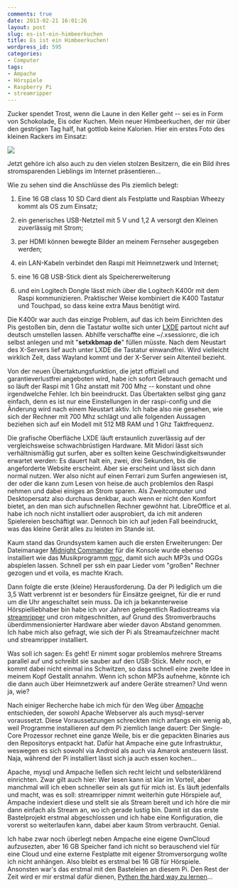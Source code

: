 ```yaml
---
comments: true
date: 2013-02-21 16:01:26
layout: post
slug: es-ist-ein-himbeerkuchen
title: Es ist ein Himbeerkuchen!
wordpress_id: 595
categories:
- Computer
tags:
- Ampache
- Hörspiele
- Raspberry Pi
- streamripper
---
```


Zucker spendet Trost, wenn die Laune in den Keller geht -- sei es in Form von Schokolade, Eis oder Kuchen. Mein neuer Himbeerkuchen, der mir über den gestrigen Tag half, hat gottlob keine Kalorien. Hier ein erstes Foto des kleinen Rackers im Einsatz:

![](https://lh6.googleusercontent.com/-yeAzzAe2S6w/USYM2mCjIyI/AAAAAAAABIU/56QW_SllGP8/s1100/21.02.13+-+1)

Jetzt gehöre ich also auch zu den vielen stolzen Besitzern, die ein Bild ihres stromsparenden Lieblings im Internet präsentieren...

<!-- more -->Wie zu sehen sind die Anschlüsse des Pis ziemlich belegt:



	
  1. Eine 16 GB class 10 SD Card dient als Festplatte und Raspbian Wheezy kommt als OS zum Einsatz;

	
  2. ein generisches USB-Netzteil mit 5 V und 1,2 A versorgt den Kleinen zuverlässig mit Strom;

	
  3. per HDMI können bewegte Bilder an meinem Fernseher ausgegeben werden;

	
  4. ein LAN-Kabeln verbindet den Raspi mit Heimnetzwerk und Internet;

	
  5. eine 16 GB USB-Stick dient als Speichererweiterung

	
  6. und ein Logitech Dongle lässt mich über die Logitech K400r mit dem Raspi kommunizieren. Praktischer Weise kombiniert die K400 Tastatur und Touchpad, so dass keine extra Maus benötigt wird.


Die K400r war auch das einzige Problem, auf das ich beim Einrichten des Pis gestoßen bin, denn die Tastatur wollte sich unter [LXDE](http://lxde.org/) partout nicht auf deutsch umstellen lassen. Abhilfe verschaffte eine ~/.xsessionrc, die ich selbst anlegen und mit "**setxkbmap de**" füllen müsste. Nach dem Neustart des X-Servers lief auch unter LXDE die Tastatur einwandfrei. Wird vielleicht wirklich Zeit, dass Wayland kommt und der X-Server sein Altenteil bezieht.

Von der neuen Übertaktungsfunktion, die jetzt offiziell und garantieverlustfrei angeboten wird, habe ich sofort Gebrauch gemacht und so läuft der Raspi mit 1 Ghz anstatt mit 700 Mhz -- konstant und ohne irgendwelche Fehler. Ich bin beeindruckt. Das Übertakten selbst ging ganz einfach, denn es ist nur eine Einstellungen in der raspi-config und die Änderung wird nach einem Neustart aktiv. Ich habe also nie gesehen, wie sich der Rechner mit 700 Mhz schlägt und alle folgenden Aussagen beziehen sich auf ein Modell mit 512 MB RAM und 1 Ghz Taktfrequenz.

Die grafische Oberfläche LXDE läuft erstaunlich zuverlässig auf der vergleichsweise schwachbrüstigen Hardware. Mit Midori lässt sich verhältnismäßig gut surfen, aber es sollten keine Geschwindigkeitswunder erwartet werden: Es dauert halt ein, zwei, drei Sekunden, bis die angeforderte Website erscheint. Aber sie erscheint und lässt sich dann normal nutzen. Wer also nicht auf einen Ferrari zum Surfen angewiesen ist, der oder die kann zum Lesen von heise.de auch problemlos den Raspi nehmen und dabei einiges an Strom sparen. Als Zweitcomputer und Desktopersatz also durchaus denkbar, auch wenn er nicht den Komfort bietet, an den man sich aufschnellen Rechner gewöhnt hat. LibreOffice et al. habe ich noch nicht installiert oder ausprobiert, da ich mit anderen Spielereien beschäftigt war. Dennoch bin ich auf jeden Fall beeindruckt, was das kleine Gerät alles zu leisten im Stande ist.

Kaum stand das Grundsystem kamen auch die ersten Erweiterungen: Der Dateimanager [Midnight Commander](http://www.midnight-commander.org/) für die Konsole wurde ebenso installiert wie das Musikprogramm [moc,](http://moc.daper.net/) damit sich auch MP3s und OGGs abspielen lassen. Schnell per ssh ein paar Lieder vom "großen" Rechner gezogen und et voila, es machte Krach.

Dann folgte die erste (kleine) Herausforderung. Da der Pi lediglich um die 3,5 Watt verbrennt ist er besonders für Einsätze geeignet, für die er rund um die Uhr angeschaltet sein muss. Da ich ja bekannterweise Hörspielliebhaber bin habe ich vor Jahren gelegentlich Radiostreams via [streamripper](http://streamripper.sourceforge.net/) und cron mitgeschnitten, auf Grund des Stromverbrauchs überdimmensionierter Hardware aber wieder davon Abstand genommen. Ich habe mich also gefragt, wie sich der Pi als Streamaufzeichner macht und streamripper installiert.

Was soll ich sagen: Es geht! Er nimmt sogar problemlos mehrere Streams parallel auf und schreibt sie sauber auf den USB-Stick. Mehr noch, er kommt dabei nicht einmal ins Schwitzen, so dass schnell eine zweite Idee in meinem Kopf Gestallt annahm. Wenn ich schon MP3s aufnehme, könnte ich die dann auch über Heimnetzwerk auf andere Geräte streamen? Und wenn ja, wie?

Nach einiger Recherche habe ich mich für den Weg über [Ampache](http://ampache.org/) entschieden, der sowohl Apache Webserver als auch mysql-server voraussetzt. Diese Voraussetzungen schreckten mich anfangs ein wenig ab, weil Programme installieren auf dem Pi ziemlich lange dauert: Der Single-Core Prozessor rechnet eine ganze Weile, bis er die gepackten Binaries aus den Repositorys entpackt hat. Dafür hat Ampache eine gute Infrastruktur, weswegen es sich sowohl via Android als auch via Amarok ansteuern lässt. Naja, während der Pi installiert lässt sich ja auch essen kochen...

Apache, mysql und Ampache ließen sich recht leicht und selbsterklärend einrichten. Zwar gilt auch hier: Wer lesen kann ist klar im Vorteil, aber manchmal will ich eben schneller sein als gut für mich ist. Es läuft jedenfalls und macht, was es soll: streamripper nimmt weiterhin gute Hörspiele auf, Ampache indexiert diese und stellt sie als Stream bereit und ich höre die mir dann einfach als Stream an, wo ich gerade lustig bin. Damit ist das erste Bastelprojekt erstmal abgeschlossen und ich habe eine Konfiguration, die vorerst so weiterlaufen kann, dabei aber kaum Strom verbraucht. Genial.

Ich habe zwar noch überlegt neben Ampache eine eigene OwnCloud aufzusezten, aber 16 GB Speicher fand ich nicht so berauschend viel für eine Cloud und eine externe Festplatte mit eigener Stromversorgung wollte ich nicht anhängen. Also bleibt es erstmal bei 16 GB für Hörspiele. Ansonsten war's das erstmal mit den Basteleien an diesem Pi. Den Rest der Zeit wird er mir erstmal dafür dienen, [Pythen the hard way zu lernen](http://learnpythonthehardway.org/)...
